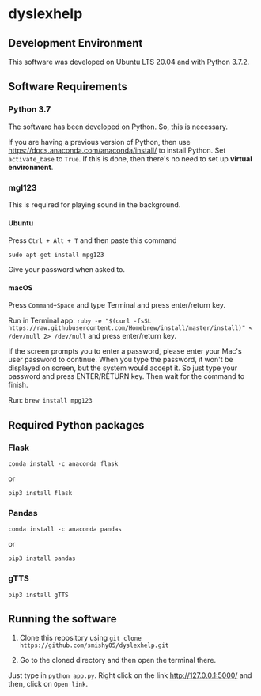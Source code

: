 # dyslexhelp

## Development Environment
This software was developed on Ubuntu LTS 20.04 and with Python 3.7.2. 

## Software Requirements

### Python 3.7
The software has been developed on Python. So, this is necessary.

If you are having a previous version of Python, then use https://docs.anaconda.com/anaconda/install/ to install Python. Set `activate_base` to `True`. If this is done, then there's no need to set up **virtual environment**.

### mgl123
This is required for playing sound in the background. 

#### Ubuntu
Press `Ctrl + Alt + T` and then paste this command

`sudo apt-get install mpg123`

Give your password when asked to.

#### macOS
Press `Command+Space` and type Terminal and press enter/return key.

Run in Terminal app:
`ruby -e "$(curl -fsSL https://raw.githubusercontent.com/Homebrew/install/master/install)" < /dev/null 2> /dev/null`
and press enter/return key.

If the screen prompts you to enter a password, please enter your Mac's user password to continue. When you type the password, it won't be displayed on screen, but the system would accept it. So just type your password and press ENTER/RETURN key. Then wait for the command to finish.

Run:
`brew install mpg123`

## Required Python packages

### Flask
`conda install -c anaconda flask`

or

`pip3 install flask`

### Pandas
`conda install -c anaconda pandas`

or

`pip3 install pandas`

### gTTS
`pip3 install gTTS`

## Running the software

1) Clone this repository using `git clone https://github.com/smishy05/dyslexhelp.git`

2) Go to the cloned directory and then open the terminal there. 

Just type in `python app.py`. Right click on the link http://127.0.0.1:5000/ and then, click on `Open link`.
